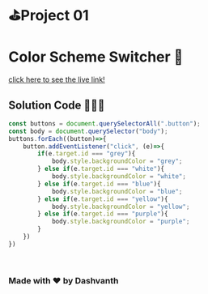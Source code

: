 # ⛳Project 01 

# Color Scheme Switcher 💛

[click here to see the live link!](https://color-changer-background.netlify.app/)

## Solution Code 🧑🏻‍💻
```javascript
const buttons = document.querySelectorAll(".button");
const body = document.querySelector("body");
buttons.forEach((button)=>{
    button.addEventListener("click", (e)=>{
        if(e.target.id === "grey"){
            body.style.backgroundColor = "grey";
        } else if(e.target.id === "white"){
            body.style.backgroundColor = "white";
        } else if(e.target.id === "blue"){
            body.style.backgroundColor = "blue";
        } else if(e.target.id === "yellow"){
            body.style.backgroundColor = "yellow";
        } else if(e.target.id === "purple"){
            body.style.backgroundColor = "purple";
        }
    })
})
```
<br>

### Made with ❤️ by Dashvanth